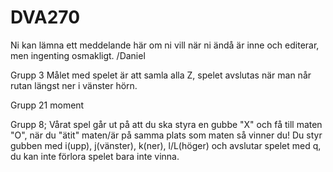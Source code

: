 # DVA270

Ni kan lämna ett meddelande här om ni vill när ni ändå är inne och editerar, men ingenting osmakligt. /Daniel


Grupp 3
Målet med spelet är att samla alla Z, spelet avslutas när man når rutan längst ner i vänster hörn.

Grupp 21 moment

Grupp 8;
Vårat spel går ut på att du ska styra en gubbe "X" och få till maten "O", när du "ätit" maten/är på samma plats som maten så vinner du! Du styr gubben med i(upp), j(vänster), k(ner), l/L(höger) och avslutar spelet med q, du kan inte förlora spelet bara inte vinna.

